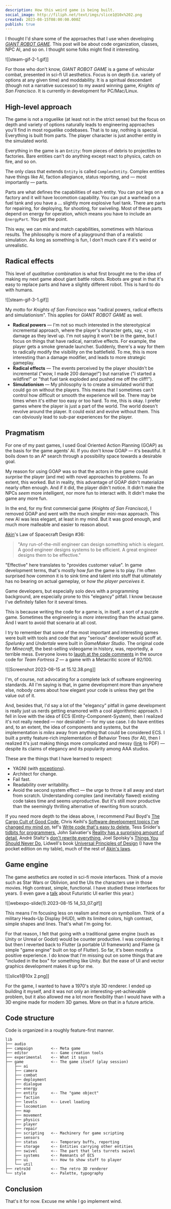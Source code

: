 ```yaml
---
description: How this weird game is being built.
social_image: http://filiph.net/text/imgs/slice1@10x%202.png
created: 2023-08-15T08:00:00.000Z
publish: true
---
```


I thought I'd share some of the approaches that I use when developing [_GIANT ROBOT GAME_](https://giantrobotgame.com/). This post will be about code organization, classes, NPC AI, and so on. I thought some folks might find it interesting.

![[steam-gif-2-1.gif]]

For those who don't know, _GIANT ROBOT GAME_ is a game of vehicular combat, presented in sci-fi UI aesthetics. Focus is on depth (i.e. variety of options at any given time)
and moddability. It is a spiritual descendant (though not a narrative successor) to my award winning game, _Knights of San Francisco_. It is currently in development for PC/Mac/Linux.

## High-level approach

The game is not a roguelike (at least not in the strict sense) but the focus on depth and variety of options naturally leads to engineering approaches you'll find in most roguelike codebases. That is to say, nothing is special. Everything is built from parts. The player character is just another entity in the simulated world.

Everything in the game is an `Entity`: from pieces of debris to projectiles to factories.
Bare entities can't do anything except react to physics, catch on fire, and so on.

The only class that extends `Entity` is called `ComplexEntity`. Complex entities
have things like AI, faction allegiance, status reporting, and — most importantly —
parts.

Parts are what defines the capabilities of each entity. You can put legs
on a factory and it will have locomotion capability. You can put a warhead
on a fuel tank and you have a ... slightly more explosive fuel tank.
There are parts for repairing, for deploying, for shooting, for swiveling. 
Most of these parts depend on energy for operation, which means 
you have to include an `EnergyPart`. You get the point. 

This way, we can mix and match capabilities, sometimes with hilarious results.
The philosophy is more of a playground than of a realistic simulation.
As long as something is fun, I don't much care if it's weird or unrealistic.

## Radical effects

This level of _qualitative_ combination is what first brought me to the idea of making my next game about giant battle robots. Robots are great in that it's easy to replace parts and have a slightly different robot. This is hard to do with humans.

![[steam-gif-3-1.gif]]

My motto for _Knights of San Francisco_ was "radical powers, radical effects and simulationism". This applies for _GIANT ROBOT GAME_ as well.

- **Radical powers** — I'm not so much interested in the stereotypical incremental approach, where the player's character gets, say, `+2` on damage as they level up. I'm not saying it won't be in the game, but I focus on things that have radical, narrative effects. For example, the player gets a smoke grenade launcher. Suddenly, there's a way for them to radically modify the visibility on the battlefield. To me, this is more interesting than a damage modifier, and leads to more strategic gameplay.
- **Radical effects** — The events perceived by the player shouldn't be incremental ("wow, I made 200 damage!") but narrative ("I started a wildfire!" or "that fuel tank exploded and pushed me off the cliff!").
- **Simulationism** — My philosophy is to create a simulated world that could go on without the players. This means that I sometimes can't control how difficult or smooth the experience will be. There may be times when it's either too easy or too hard. To me, this is okay. I prefer games where the player is just a part of the world. The world doesn't revolve around the player. It could exist and evolve without them. This can obviously lead to sub-par experiences for the player.


## Pragmatism

For one of my past games, I used Goal Oriented Action Planning (GOAP) as the basis for the game agents’ AI. If you don't know GOAP — it's beautiful. It boils down to an A* search through a possibility space towards a desirable goal.

My reason for using GOAP was so that the actors in the game could _surprise_ the player (and me) with novel approaches to problems. To an extent, this worked. But in reality, this advantage of GOAP didn't materialize nearly often enough. And if it did, the player didn't notice. It didn't make the NPCs _seem_ more intelligent, nor more fun to interact with. It didn't make the game any more fun.

In the end, for my first commercial game (_Knights of San Francisco_), I removed GOAP and went with the much simpler mini-max approach. This new AI was less elegant, at least in my mind. But it was good enough, and much more malleable and easier to reason about.

[Akin](https://spacecraft.ssl.umd.edu/akins_laws.html)'s Law of Spacecraft Design #36:

> "Any run-of-the-mill engineer can design something which is elegant. A good engineer designs systems to be efficient. A great engineer designs them to be effective."

"Effective" here translates to "provides customer value". In game development terms, that's mostly how _fun_ the game is to play. I'm often surprised how common it is to sink time and talent into stuff that ultimately has no bearing on actual gameplay, or _how the player perceives it_.

Game developers, but especially solo devs with a programming background, are especially prone to this "elegancy" pitfall. I know because I've definitely fallen for it several times.

This is because writing the code for a game is, in itself, a sort of a puzzle game. Sometimes the engineering is _more_ interesting than the actual game. And I want to avoid that scenario at all cost.

I try to remember that some of the most important and interesting games were built with tools and code that any "serious" developer would scoff at. *Spelunky* and *Undertale* were built in *GameMaker Studio*. The original code for *Minecraft*, the best-selling videogame in history, was, reportedly, a terrible mess. Everyone loves to [laugh at the code comments](https://www.youtube.com/watch?v=k238XpMMn38) in the source code for *Team Fortress 2* — a game with a Metacritic score of 92/100.

![[Screenshot 2023-08-15 at 15.12.38.png]]

I'm, of course, not advocating for a complete lack of software engineering standards. All I'm saying is that, in game development more than anywhere else, nobody cares about how elegant your code is unless they get the value out of it.

And, besides that, I'd say a lot of the "elegancy" pitfall in game development is really just us nerds getting enamored with a cool algorithmic approach. I fell in love with the idea of ECS (Entity-Component-System), then I realized it's not really needed — nor desirable! — for my use case. I do have entities and, to an extent, the idea of  components and systems, but the implementation is _miles_ away from anything that could be considered ECS. I built a pretty feature-rich implementation of Behavior Trees (for AI), then I realized it's just making things more complicated and messy ([link](https://takinginitiative.files.wordpress.com/2020/01/behaviortrees_breaking-the-cycle-of-misuse.pdf?force_download=true) to PDF) — despite its claims of elegancy and its popularity among AAA studios.

These are the things that I have learned to respect:

- YAGNI (with [exceptions](https://lukeplant.me.uk/blog/posts/yagni-exceptions/)).
- Architect for change.
- Fail fast.
- Readability over writability.
- Avoid the second system effect — the urge to throw it all away and start from scratch. Understanding complex (and inevitably flawed) existing code takes time and seems unproductive. But it's still _more_ productive than the seemingly thrilling alternative of rewriting from scratch.

If you need more depth to the ideas above, I recommend Paul Boyd's [The Cargo Cult of Good Code](https://pboyd.io/posts/cargo-cult-of-good-code/), Chris Keihl's [Software development topics I've changed my mind on](https://chriskiehl.com/article/thoughts-after-6-years),  tef's [Write code that's easy to delete](https://programmingisterrible.com/post/173883533613/code-to-debug), Tess Snider's [tidbits for programmers](https://twitter.com/Malkyne/status/1484314926269140993), John Salvatier's [Reality has a surprising amount of detail](http://johnsalvatier.org/blog/2017/reality-has-a-surprising-amount-of-detail), André Staltz's [don't rewrite everything](https://twitter.com/andrestaltz/status/1508454285432000526), Joel Spolsky's [Things You Should Never Do](https://www.joelonsoftware.com/2000/04/06/things-you-should-never-do-part-i/), Lidwell's book [Universal Principles of Design](https://www.google.com/search?client=firefox-b-d&q=universal+principles+of+design) (I have the pocket edition on my table), much of the rest of [Akin's laws](https://spacecraft.ssl.umd.edu/akins_laws.html).


## Game engine

The game aesthetics are rooted in sci-fi movie interfaces. Think of a movie such as Star Wars or Oblivion, and the UIs the characters use in those movies. High contrast, simple, functional. I have studied these interfaces for years. (I even gave a [talk](https://slideslive.com/39000557/futuristic-ui-how-to-make-users-feel-like-they-re-in-a-scifi-movie) about Futuristic UI earlier this year.)

![[webexpo-slide(1).2023-08-15 14_53_07.gif]]

This means I'm focusing less on realism and more on symbolism. Think of a military Heads-Up Display (HUD), with its limited colors, high contrast, simple shapes and lines. That's what I'm going for.

For that reason, I felt that going with a traditional game engine (such as Unity or Unreal or Godot) would be counter productive. I was considering it but then I reverted back to Flutter (a portable UI framework) and Flame (a simple "game engine" built on top of Flutter). So far, it's been mostly a positive experience. I do know that I'm missing out on some things that are "included in the box" for something like Unity. But the ease of UI and vector graphics development makes it up for me.

![[slice1@10x 2.png]]

For the game, I wanted to have a 1970's style 3D renderer. I ended up building it myself, and it was not only an interesting-yet-achievable problem, but it also allowed me a lot more flexibility than I would have with a 3D engine made for modern 3D games. More on that in a future article.


## Code structure

Code is organized in a roughly feature-first manner.

```
lib
├── audio
├── campaign        <-- Meta game
├── editor          <-- Game creation tools
├── experimental    <-- What it says
├── game            <-- The game itself (play session)
│   ├── ai
│   ├── camera
│   ├── combat
│   ├── deployment
│   ├── dialogue
│   ├── energy
│   ├── entity      <-- The "game object"
│   ├── faction
│   ├── levels      <-- Level loading
│   ├── locomotion
│   ├── map
│   ├── movement
│   ├── physics
│   ├── player
│   ├── repair
│   ├── scripting   <-- Machinery for game scripting
│   ├── sensors
│   ├── status      <-- Temporary buffs, reporting
│   ├── storage     <-- Entities carrying other entities
│   ├── swivel      <-- The part that lets turrets swivel
│   ├── systems     <-- Remnants of ECS
│   ├── ui          <-- How to show stuff to player
│   └── util
├── retro3d         <-- The retro 3D renderer
└── style           <-- Palette, typography
```


## Conclusion

That's it for now. Excuse me while I go implement wind.

